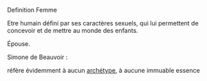 Definition  Femme

Etre humain défini par ses caractères sexuels, qui lui permettent de concevoir et de mettre au monde des enfants.

Épouse.

Simone de Beauvoir :

réfère évidemment à aucun [archétype](https://fr.wikipedia.org/wiki/Arch%C3%A9type_(philosophie) "Archétype (philosophie)"), à aucune immuable essence
